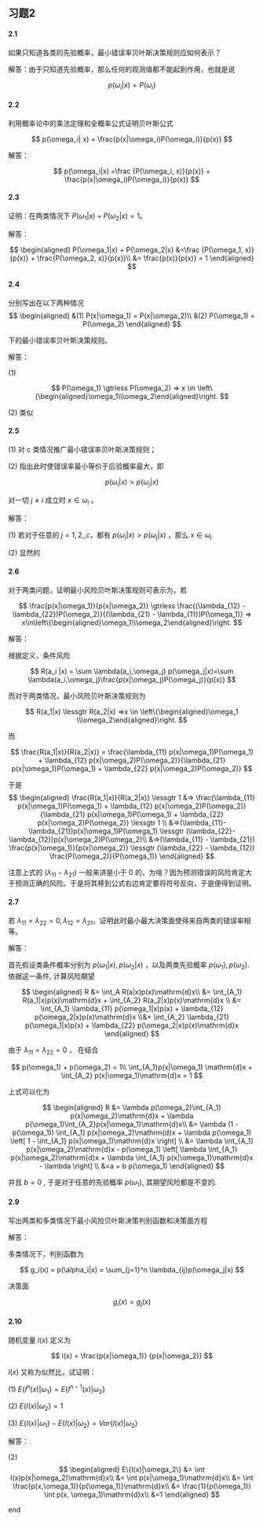 ## 习题2

#### 2.1

如果只知道各类的先验概率，最小错误率贝叶斯决策规则应如何表示？

解答：由于只知道先验概率，那么任何的观测值都不能起到作用，也就是说

$$
p(\omega_i|x) = P(\omega_i)
$$

#### 2.2

利用概率论中的乘法定理和全概率公式证明贝叶斯公式

$$
p(\omega_i| x) = \frac{p(x|\omega_i)P(\omega_i)}{p(x)}
$$

解答：

$$
p(\omega_i|x) =\frac {P(\omega_i, x)}{p(x)} =  \frac{p(x|\omega_i)P(\omega_i)}{p(x)}
$$

#### 2.3

证明：在两类情况下 $P(\omega_1|x) + P(\omega_2|x) = 1$。

解答：

$$
\begin{aligned}
P(\omega_1|x) + P(\omega_2|x) &=\frac {P(\omega_1, x)}{p(x)} + \frac{P(\omega_2, x)}{p(x)}\\
&= \frac{p(x)}{p(x)} = 1
\end{aligned}
$$

#### 2.4

分别写出在以下两种情况
$$
\begin{aligned}
&(1) P(x|\omega_1) = P(x|\omega_2)\\
&(2) P(\omega_1) = P(\omega_2)
\end{aligned}
$$

下的最小错误率贝叶斯决策规则。

解答：

(1)

$$
P(\omega_1) \gtrless P(\omega_2) => x \in \left\{\begin{aligned}\omega_1\\\omega_2\end{aligned}\right.
$$

(2) 类似

#### 2.5

(1) 对 c 类情况推广最小错误率贝叶斯决策规则；

(2) 指出此时使错误率最小等价于后验概率最大，即

$$
p(\omega_i|x) > p(\omega_j|x)
$$

对一切 $j \ne i$ 成立时 $x \in \omega_i$ 。

解答：

(1) 若对于任意的 $j = 1,2,,c$，都有 $p(\omega_i|x) > p(\omega_j|x)$ ，那么 $x \in \omega_i$

(2) 显然的

#### 2.6

对于两类问题，证明最小风险贝叶斯决策规则可表示为，若

$$
\frac{p(x|\omega_1)}{p(x|\omega_2)} \gtrless \frac{(\lambda_{12} - \lambda_{22})P(\omega_2)}{(\lambda_{21} - \lambda_{11})P(\omega_1)} => x\in\left\{\begin{aligned}\omega_1\\\omega_2\end{aligned}\right.
$$

解答：

根据定义，条件风险

$$
R(a_i |x) = \sum \lambda(a_i,\omega_j) p(\omega_j|x)=\sum \lambda(a_i,\omega_j)\frac{p(x|\omega_j)P(\omega_j)}{p(x)}
$$

而对于两类情况，最小风险贝叶斯决策规则为

$$
R(a_1|x) \lessgtr R(a_2|x) =>x \in \left\{\begin{aligned}\omega_1 \\\omega_2\end{aligned}\right.
$$

而

$$
\frac{R(a_1|x)}{R(a_2|x)} = \frac{\lambda_{11} p(x|\omega_1)P(\omega_1) + \lambda_{12} p(x|\omega_2)P(\omega_2)}{\lambda_{21} p(x|\omega_1)P(\omega_1) + \lambda_{22} p(x|\omega_2)P(\omega_2)}
$$

于是
$$
\begin{aligned}
\frac{R(a_1|x)}{R(a_2|x)} \lessgtr 1 &=> \frac{\lambda_{11} p(x|\omega_1)P(\omega_1) + \lambda_{12} p(x|\omega_2)P(\omega_2)}{\lambda_{21} p(x|\omega_1)P(\omega_1) + \lambda_{22} p(x|\omega_2)P(\omega_2)} \lessgtr 1 \\
&=>(\lambda_{11}-\lambda_{21})p(x|\omega_1)P(\omega_1) \lessgtr (\lambda_{22}-\lambda_{12})p(x|\omega_2)P(\omega_2)\\
&=>(\lambda_{11} - \lambda_{21}) \frac{p(x|\omega_1)}{p(x|\omega_2)} \lessgtr (\lambda_{22} - \lambda_{12}) \frac{P(\omega_2)}{P(\omega_1)}
\end{aligned}
$$

注意上式的 $(\lambda_{11} - \lambda_{21})$ 一般来讲是小于 0 的，为啥？因为预测错误的风险肯定大于预测正确的风险。于是将其移到公式右边肯定要将符号反向，于是便得到证明。

#### 2.7

若 $\lambda_{11} = \lambda_{22} = 0, \lambda_{12} = \lambda_{21}$，证明此时最小最大决策面使得来自两类的错误率相等。

解答：

首先假设类条件概率分别为 $p(\omega_1|x), p(\omega_2|x)$ ，以及两类先验概率 $p(\omega_1), p(\omega_2)$. 依据这一条件, 计算风险期望

$$
\begin{aligned}
R &= \int_A R(a|x)p(x)\mathrm{d}x\\
&= \int_{A_1} R(a_1|x)p(x)\mathrm{d}x + \int_{A_2} R(a_2|x)p(x)\mathrm{d}x \\
&= \int_{A_1} \lambda_{11} p(\omega_1|x)p(x) + \lambda_{12} p(\omega_2|x)p(x)\mathrm{d}x \\&+  \int_{A_2} \lambda_{21} p(\omega_1|x)p(x) + \lambda_{22} p(\omega_2|x)p(x)\mathrm{d}x
\end{aligned}
$$

由于 $\lambda_{11} = \lambda_{22} = 0$ ， 在结合

$$
p(\omega_1) + p(\omega_2) = 1\\
\int_{A_1}p(x|\omega_1) \mathrm{d}x + \int_{A_2} p(x|\omega_1)\mathrm{d}x = 1
$$

上式可以化为

$$
\begin{aligned}
R &= \lambda p(\omega_2)\int_{A_1} p(x|\omega_2)\mathrm{d}x + \lambda p(\omega_1)\int_{A_2}p(x|\omega_1)\mathrm{d}x\\
&= \lambda (1 - p(\omega_1)) \int_{A_1} p(x|\omega_2)\mathrm{d}x + \lambda p(\omega_1) \left[
1 - \int_{A_1} p(x|\omega_1)\mathrm{d}x
\right] \\
&= \lambda \int_{A_1} p(x|\omega_2)\mathrm{d}x - p(\omega_1) \left[
\lambda \int_{A_1} p(x|\omega_2)\mathrm{d}x + \lambda  \int_{A_1} p(x|\omega_1)\mathrm{d}x - \lambda
\right] \\
&=a + b  p(\omega_1)
\end{aligned}
$$

并且 $b=0$ , 于是对于任意的先验概率 $p(\omega_1)$, 其期望风险都是不变的.

#### 2.9

写出两类和多类情况下最小风险贝叶斯决策判别函数和决策面方程

解答：

多类情况下，判别函数为

$$
g_i(x) = p(\alpha_i|x) = \sum_{j=1}^n \lambda_{ij}p(\omega_j|x)
$$

决策面

$$
g_i(x) = g_j(x)
$$

#### 2.10

随机变量  $l(x)$ 定义为

$$
l(x) = \frac{p(x|\omega_1)} {p(x|\omega_2)}
$$

$l(x)$ 又称为似然比，试证明：

(1) $E\{l^n(x) |\omega_1\} =E\{l^{n-1}(x) |\omega_2\}$

(2) $E\{l(x) |\omega_2\} = 1$

(3) $E\{l(x) |\omega_1\} -E\{l(x) |\omega_2\} = Var\{l(x)|\omega_2\}$

解答：

(2)
$$
\begin{aligned}
E\{l(x)|\omega_2\} &= \int l(x)p(x|\omega_2)\mathrm{d}x\\
&= \int p(x|\omega_1)\mathrm{d}x\\
&= \int \frac{p(x,\omega_1)}{p(\omega_1)}\mathrm{d}x\\
&= \frac{1}{p(\omega_1)} \int p(x, \omega_1)\mathrm{d}x\\
&=1
\end{aligned}
$$
















end
